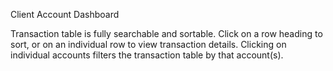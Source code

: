 Client Account Dashboard

Transaction table is fully searchable and sortable. Click on a row heading to sort, or on an individual row to view transaction details.
Clicking on individual accounts filters the transaction table by that account(s).
